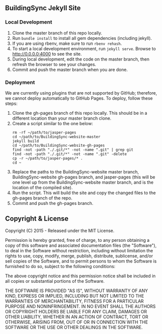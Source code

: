 ## BuildingSync Jekyll Site

### Local Development
1. Clone the master branch of this repo locally.
2. Run `bundle install` to install all gem dependencies (including jekyll).
3. If you are using rbenv, make sure to run `rbenv rehash`.
4. To start a local development environment, run `jekyll serve`.  Browse to http://0.0.0.0:4000 to see the site.
5. During local development, edit the code on the master branch, then refresh the browser to see your changes.
6. Commit and push the master branch when you are done.


### Deployment
We are currently using plugins that are not supported by GitHub; therefore, we cannot deploy automatically to GitHub Pages.  To deploy, follow these steps:
1. Clone the gh-pages branch of this repo locally.  This should be in a different location than your master branch clone.
2. Create a script similar to the one below:
	  ```
	  rm -rf ~/path/to/jasper-pages 
	  cd ~/path/to/BuildingSync-website-master
	  jekyll build 
	  cd ~/path/to/BuildingSync-website-gh-pages 
	  find -not -path "./.git/*" -not -name ".git" | grep git 
	  find -not -path "./.git/*" -not -name ".git" -delete 
	  cp -r ~/path/to/jasper-pages/* . 
	  cd ~ 
  	```
3. Replace the paths to the BuildingSync-website master branch, BuildingSync-website gh-pages branch, and jasper-pages (this will be one level up from the BuildingSync-website master branch, and is the location of the compiled site).
4. Run the script.  This will build the site and copy the changed files to the gh-pages branch of the repo.
5. Commit and push the gh-pages branch.


## Copyright & License

Copyright (C) 2015 - Released under the MIT License.

Permission is hereby granted, free of charge, to any person obtaining a copy of this software and associated documentation files (the "Software"), to deal in the Software without restriction, including without limitation the rights to use, copy, modify, merge, publish, distribute, sublicense, and/or sell copies of the Software, and to permit persons to whom the Software is furnished to do so, subject to the following conditions:

The above copyright notice and this permission notice shall be included in all copies or substantial portions of the Software.

THE SOFTWARE IS PROVIDED "AS IS", WITHOUT WARRANTY OF ANY KIND, EXPRESS OR IMPLIED, INCLUDING BUT NOT LIMITED TO THE WARRANTIES OF MERCHANTABILITY, FITNESS FOR A PARTICULAR PURPOSE AND
NONINFRINGEMENT. IN NO EVENT SHALL THE AUTHORS OR COPYRIGHT HOLDERS BE LIABLE FOR ANY CLAIM, DAMAGES OR OTHER LIABILITY, WHETHER IN AN ACTION OF CONTRACT, TORT OR OTHERWISE, ARISING FROM, OUT OF OR IN CONNECTION WITH THE SOFTWARE OR THE USE OR OTHER DEALINGS IN THE SOFTWARE.

